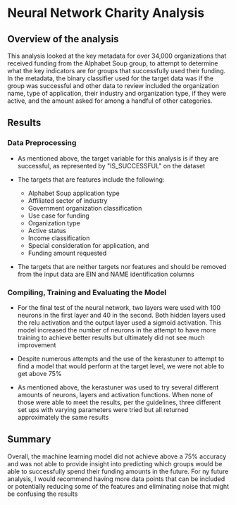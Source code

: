 # Neural Network Charity Analysis

## Overview of the analysis

This analysis looked at the key metadata for over 34,000 organizations that received funding from the Alphabet Soup group, to attempt to determine what the key indicators are for groups that successfully used their funding. In the metadata, the binary classifier used for the target data was if the group was successful and other data to review included the organization name, type of application, their industry and organization type, if they were active, and the amount asked for among a handful of other categories.

## Results

### Data Preprocessing

* As mentioned above, the target variable for this analysis is if they are successful, as represented by "IS_SUCCESSFUL" on the dataset

* The targets that are features include the following:
  * Alphabet Soup application type
  * Affiliated sector of industry
  * Government organization classification
  * Use case for funding
  * Organization type
  * Active status
  * Income classification
  * Special consideration for application, and
  * Funding amount requested

* The targets that are neither targets nor features and should be removed from the input data are EIN and NAME identification columns

### Compiling, Training and Evaluating the Model

* For the final test of the neural network, two layers were used with 100 neurons in the first layer and 40 in the second. Both hidden layers used the relu activation and the output layer used a sigmoid activation. This model increased the number of neurons in the attempt to have more training to achieve better results but ultimately did not see much improvement

* Despite numerous attempts and the use of the kerastuner to attempt to find a model that would perform at the target level, we were not able to get above 75%

* As mentioned above, the kerastuner was used to try several different amounts of neurons, layers and activation functions. When none of those were able to meet the results, per the guidelines, three different set ups with varying parameters were tried but all returned approximately the same results

## Summary

Overall, the machine learning model did not achieve above a 75% accuracy and was not able to provide insight into predicting which groups would be able to successfully spend their funding amounts in the future. For ny future analysis, I would recommend having more data points that can be included or potentially reducing some of the features and eliminating noise that might be confusing the results

